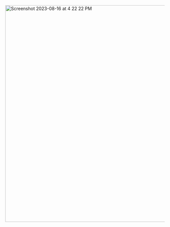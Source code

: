 <img width="686" alt="Screenshot 2023-08-16 at 4 22 22 PM" src="https://github.com/guomengtao/resume/assets/14043203/2de2bc39-c9ae-4e7d-9abd-c057aeadcb06">

